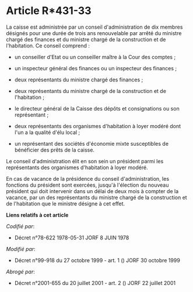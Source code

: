 # Article R*431-33

La caisse est administrée par un conseil d'administration de dix membres désignés pour une durée de trois ans renouvelable
par arrêté du ministre chargé des finances et du ministre chargé de la construction et de l'habitation. Ce conseil comprend :

- un conseiller d'Etat ou un conseiller maître à la Cour des comptes ;

- un inspecteur général des finances ou un inspecteur des finances ;

- deux représentants du ministre chargé des finances ;

- deux représentants du ministre chargé de la construction et de l'habitation ;

- le directeur général de la Caisse des dépôts et consignations ou son représentant ;

- deux représentants des organismes d'habitation à loyer modéré dont l'un a la qualité d'élu local ;

- un représentant des sociétés d'économie mixte susceptibles de bénéficier des prêts de la caisse.

Le conseil d'administration élit en son sein un président parmi les représentants des organismes d'habitation à loyer modéré.

En cas de vacance de la présidence du conseil d'administration, les fonctions du président sont exercées, jusqu'à l'élection
du nouveau président qui doit intervenir dans un délai de deux mois à compter de la vacance, par un des représentants du
ministre chargé de la construction et de l'habitation que le ministre désigne à cet effet.

**Liens relatifs à cet article**

_Codifié par_:

  - Décret n°78-622 1978-05-31 JORF 8 JUIN 1978

_Modifié par_:

  - Décret n°99-918 du 27 octobre 1999 - art. 1 () JORF 30 octobre 1999

_Abrogé par_:

  - Décret n°2001-655 du 20 juillet 2001 - art. 2 () JORF 22 juillet 2001
